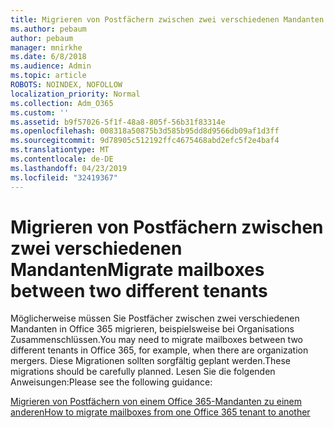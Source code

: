 ```yaml
---
title: Migrieren von Postfächern zwischen zwei verschiedenen Mandanten
ms.author: pebaum
author: pebaum
manager: mnirkhe
ms.date: 6/8/2018
ms.audience: Admin
ms.topic: article
ROBOTS: NOINDEX, NOFOLLOW
localization_priority: Normal
ms.collection: Adm_O365
ms.custom: ''
ms.assetid: b9f57026-5f1f-48a8-805f-56b31f83314e
ms.openlocfilehash: 008318a50875b3d585b95dd8d9566db09af1d3ff
ms.sourcegitcommit: 9d78905c512192ffc4675468abd2efc5f2e4baf4
ms.translationtype: MT
ms.contentlocale: de-DE
ms.lasthandoff: 04/23/2019
ms.locfileid: "32419367"
---
```

# <a name="migrate-mailboxes-between-two-different-tenants"></a><span data-ttu-id="263ac-102">Migrieren von Postfächern zwischen zwei verschiedenen Mandanten</span><span class="sxs-lookup"><span data-stu-id="263ac-102">Migrate mailboxes between two different tenants</span></span>

<span data-ttu-id="263ac-103">Möglicherweise müssen Sie Postfächer zwischen zwei verschiedenen Mandanten in Office 365 migrieren, beispielsweise bei Organisations Zusammenschlüssen.</span><span class="sxs-lookup"><span data-stu-id="263ac-103">You may need to migrate mailboxes between two different tenants in Office 365, for example, when there are organization mergers.</span></span> <span data-ttu-id="263ac-104">Diese Migrationen sollten sorgfältig geplant werden.</span><span class="sxs-lookup"><span data-stu-id="263ac-104">These migrations should be carefully planned.</span></span> <span data-ttu-id="263ac-105">Lesen Sie die folgenden Anweisungen:</span><span class="sxs-lookup"><span data-stu-id="263ac-105">Please see the following guidance:</span></span>
  
[<span data-ttu-id="263ac-106">Migrieren von Postfächern von einem Office 365-Mandanten zu einem anderen</span><span class="sxs-lookup"><span data-stu-id="263ac-106">How to migrate mailboxes from one Office 365 tenant to another</span></span>](https://support.office.com/article/how-to-migrate-mailboxes-from-one-office-365-tenant-to-another-65af7d77-3e79-44d4-9173-04fd991358b7)
  

